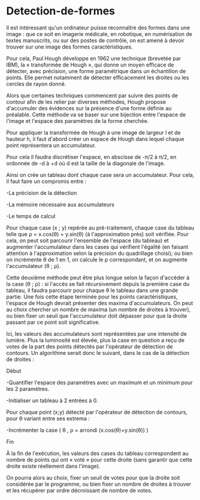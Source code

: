 # Detection-de-formes

Il est intéressant qu'un ordinateur puisse reconnaître des formes dans une image : que ce soit en imagerie médicale, en
robotique, en numérisation de textes manuscrits, ou sur des postes de contrôle, on est amené à devoir trouver sur une
image des formes caractéristiques.

Pour cela, Paul Hough développe en 1962 une technique (brevetée par IBM), la « transformée de Hough », qui donne un
moyen efficace de détecter, avec précision, une forme paramétrique dans un échantillon de points. Elle permet notamment
de détecter efficacement les droites ou les cercles de rayon donné.

Alors que certaines techniques commencent par suivre des points de contour afin de les relier par diverses méthodes,
Hough propose d'accumuler des évidences sur la présence d'une forme définie au préalable. Cette méthode va se baser sur
une bijection entre l'espace de l'image et l'espace des paramètres de la forme cherchée.

Pour appliquer la transformée de Hough à une image de largeur l et de hauteur h, il faut d'abord créer un espace de Hough
dans lequel chaque point représentera un accumulateur.

Pour cela il faudra discrétiser l'espace, en abscisse de -π/2 à π/2, en ordonnée de -d à +d où d est la taille de la diagonale de
l'image.

Ainsi on crée un tableau dont chaque case sera un accumulateur. Pour cela, il faut faire un compromis entre :

-La précision de la détection

-La mémoire nécessaire aux accumulateurs

-Le temps de calcul

Pour chaque case (x ; y) repérée au pré-traitement, chaque case du tableau telle que ρ = x.cos(θ) + y.sin(θ) (à
l'approximation près) soit vérifiée.
Pour cela, on peut soit parcourir l'ensemble de l'espace (du tableau) et augmenter
l'accumulateur dans les cases qui vérifient l'égalité (en faisant attention à l'approximation selon la précision du quadrillage
choisi); ou bien on incrémente θ de 1 en 1, on calcule le ρ correspondant, et on augmente l'accumulateur (θ ; ρ).

Cette deuxième méthode peut être plus longue selon la façon d'accéder à la case (θ ; ρ) : si l'accès se fait récursivement
depuis la première case du tableau, il faudra parcourir pour chaque θ le tableau dans une grande partie.
Une fois cette étape terminée pour les points caractéristiques, l'espace de Hough devrait présenter des maxima
d'accumulateurs. On peut au choix chercher un nombre de maxima (un nombre de droites à trouver), ou bien fixer un seuil
que l'accumulateur doit dépasser pour que la droite passant par ce point soit significative.

Ici, les valeurs des accumulateurs sont représentées par une intensité de lumière. Plus la luminosité est élevée, plus la case
en question a reçu de votes de la part des points détectés par l'opérateur de détection de contours.
Un algorithme serait donc le suivant, dans le cas de la détection de droites :

Début

-Quantifier l'espace des paramètres avec un maximum et un minimum pour les 2 paramètres.

-Initialiser un tableau à 2 entrées à 0.

Pour chaque point (x;y) détecté par l'opérateur de détection de contours, pour θ variant entre ses extrema :

-Incrémenter la case ( θ , ρ = arrondi (x.cos(θ)+y.sin(θ)) )

Fin

À la fin de l'exécution, les valeurs des cases du tableau correspondent au nombre de points qui ont « voté » pour cette
droite (sans garantir que cette droite existe réellement dans l'image).

On pourra alors au choix, fixer un seuil de votes pour que la droite soit considérée par le programme, ou bien fixer un
nombre de droites à trouver et les récupérer par ordre décroissant de nombre de votes.
